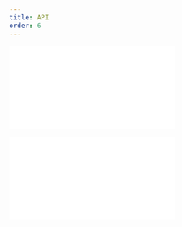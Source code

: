 ```yaml
---
title: API
order: 6
---
```


<embed src="@/docs/common/custom/customSvgIcons.en.md"></embed>

<embed src="@/docs/common/custom/headerActionIcons.en.md"></embed>
